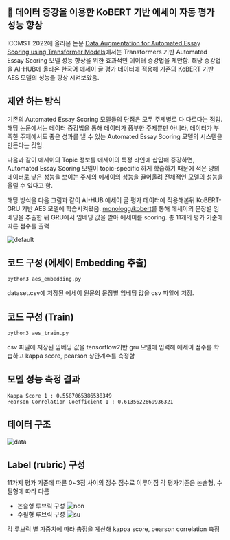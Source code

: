 
## 📝  데이터 증강을 이용한 KoBERT 기반 에세이 자동 평가 성능 향상

ICCMST 2022에 올라온 논문 [Data Augmentation for Automated Essay Scoring using Transformer Models](https://arxiv.org/abs/2210.12809)에서는 Transformers 기반 Automated Essay Scoring 모델 성능 향상을 위한 효과적인 데이터 증강법을 제안함. 해당 증강법을 AI-HUB에 올라온 한국어 에세이 글 평가 데이터에 적용해 기존의 KoBERT 기반 AES 모델의 성능을 향상 시켜보았음.


## 제안 하는 방식
기존의 Automated Essay Scoring 모델들의 단점은 모두 주제별로 다 다르다는 점임. 해당 논문에서는 데이터 증강법을 통해 데이터가 풍부한 주제뿐만 아니라, 데이터가 부족한 주제에서도 좋은 성과를 낼 수 있는 Automated Essay Scoring 모델의 시스템을 만든다는 것임.

다음과 같이 에세이의 Topic 정보를 에세이의 특정 라인에 삽입해 증강하면, Automated Essay Scoring 모델이 topic-specific 하게 학습하기 때문에 적은 양의 데이터로 낮은 성능을 보이는 주제의 에세이의 성능을 끌어올려 전체적인 모델의 성능을 올릴 수 있다고 함.

해당 방식을 다음 그림과 같이 AI-HUB 에세이 글 평가 데이터에 적용해본뒤 KoBERT-GRU 기반 AES 모델에 학습시켜봤음.
[monologg/kobert](https://github.com/monologg/KoBERT-Transformers)를 통해 에세이의 문장별 임베딩을 추출한 뒤 GRU에서 임베딩 값을 받아 에세이를 scoring. 총 11개의 평가 기준에 따른 점수를 출력

 ![default](image/model.png)

## 코드 구성 (에세이 Embedding 추출)
```bash
python3 aes_embedding.py
```
dataset.csv에 저장된 에세이 원문의 문장별 임베딩 값을 csv 파일에 저장.

## 코드 구성 (Train)
```bash
python3 aes_train.py
```
csv 파일에 저장된 임베딩 값을 tensorflow기반 gru 모델에 입력해 에세이 점수를 학습하고 kappa score, pearson 상관계수를 측정함

## 모델 성능 측정 결과
```
Kappa Score 1 : 0.5587065386538349
Pearson Correlation Coefficient 1 : 0.6135622669936321
```


## 데이터 구조
![data](image/data.png)

## Label (rubric) 구성
11가지 평가 기준에 따른 0~3점 사이의 정수 점수로 이루어짐
각 평가기준은 논술형, 수필형에 따라 다름

* 논술형 루브릭 구성
![non](image/non.png)
* 수필형 루브릭 구성
![su](image/su.png)

각 루브릭 별 가중치에 따라 총점을 계산해 kappa score, pearson correlation 측정